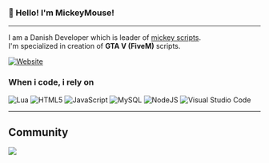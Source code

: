 ### 👋 Hello! I'm MickeyMouse!
<hr>

I am a Danish Developer which is leader of [mickey scripts](https://mickey-scripts.tebex.io/). <br>
I'm specialized in creation of **GTA V (FiveM)** scripts.

[![Website](https://img.shields.io/badge/website-000000?style=for-the-badge&logo=website&logoColor=white)](https://mickey-scripts.tebex.io/)

### When i code, i rely on
![Lua](https://img.shields.io/badge/lua-%232C2D72.svg?style=for-the-badge&logo=lua&logoColor=white) ![HTML5](https://img.shields.io/badge/html5-%23E34F26.svg?style=for-the-badge&logo=html5&logoColor=white) ![JavaScript](https://img.shields.io/badge/javascript-%23323330.svg?style=for-the-badge&logo=javascript&logoColor=%23F7DF1E) ![MySQL](https://img.shields.io/badge/mysql-4479A1.svg?style=for-the-badge&logo=mysql&logoColor=white) ![NodeJS](https://img.shields.io/badge/node.js-6DA55F?style=for-the-badge&logo=node.js&logoColor=white) ![Visual Studio Code](https://img.shields.io/badge/Visual%20Studio%20Code-0078d7.svg?style=for-the-badge&logo=visual-studio-code&logoColor=white)


<hr>

## Community
<p><a href="https://discord.gg/Ucx8JBThAU">
  <img src="https://img.shields.io/discord/1341880018724458496?style=for-the-badge&logo=discord&labelColor=7289da&logoColor=white&color=2c2f33&label=Discord"/>
</a></p>
